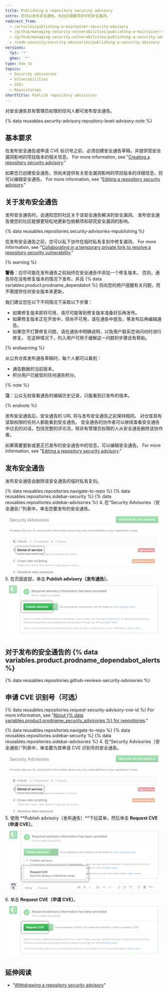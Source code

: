 ```yaml
---
title: Publishing a repository security advisory
intro: 您可以发布安全通告，向社区提醒项目中的安全漏洞。
redirect_from:
  - /articles/publishing-a-maintainer-security-advisory
  - /github/managing-security-vulnerabilities/publishing-a-maintainer-security-advisory
  - /github/managing-security-vulnerabilities/publishing-a-security-advisory
  - /code-security/security-advisories/publishing-a-security-advisory
versions:
  fpt: '*'
  ghec: '*'
type: how_to
topics:
  - Security advisories
  - Vulnerabilities
  - CVEs
  - Repositories
shortTitle: Publish repository advisories
---
```


<!--Marketing-LINK: From /features/security/software-supply-chain page "Publishing a security advisory".-->

对安全通告具有管理员权限的任何人都可发布安全通告。

{% data reusables.security-advisory.repository-level-advisory-note %}

## 基本要求

在发布安全通告或申请 CVE 标识号之前，必须创建安全通告草稿，并提供受安全漏洞影响的项目版本的相关信息。 For more information, see "[Creating a repository security advisory](/code-security/repository-security-advisories/creating-a-repository-security-advisory)."

如果您已创建安全通告，但尚未提供有关安全漏洞影响的项目版本的详细信息，则可以编辑安全通告。 For more information, see "[Editing a repository security advisory](/code-security/repository-security-advisories/editing-a-repository-security-advisory)."

## 关于发布安全通告

发布安全通告时，会通知您的社区关于该安全通告解决的安全漏洞。 发布安全通告使您的社区能够更轻松地更新包依赖项和研究安全漏洞的影响。

{% data reusables.repositories.security-advisories-republishing %}

在发布安全通告之前，您可以私下协作在临时私有复刻中修复漏洞。 For more information, see "[Collaborating in a temporary private fork to resolve a repository security vulnerability](/code-security/repository-security-advisories/collaborating-in-a-temporary-private-fork-to-resolve-a-repository-security-vulnerability)."

{% warning %}

**警告**：应尽可能在发布通告之前始终在安全通告中添加一个修复版本。 否则，通告将在没有修复版本的情况下发布，并且 {% data variables.product.prodname_dependabot %} 将向您的用户提醒有关问题，而不需提供任何安全版本来更新。

我们建议您在以下不同情况下采取以下步骤：

- 如果修复版本即将可用，请尽可能等到修复版本准备好后再发布。
- 如果修复版本正在开发中，但尚不可用，请在通告中提及，等发布后再编辑通告。
- 如果您不打算修复问题，请在通告中明确说明，以免用户联系您询问何时进行修复。 在这种情况下，列入用户可用于缓解这一问题的步骤会有帮助。

{% endwarning %}

从公共仓库发布通告草稿时，每个人都可以看到：

- 通告数据的当前版本。
- 积分用户已接受的任何通告积分。

{% note %}

**注**：公众无权查看通告的编辑历史记录，只能看到已发布的版本。

{% endnote %}

发布安全通告后，安全通告的 URL 将与发布安全通告之前保持相同。 对仓库具有读取权限的任何人都能看到安全通告。 安全通告的协作者可以继续查看安全通告中过去的对话，包括完整的评论流，除非有管理员权限的人从安全通告删除该协作者。

如果需要更新或更正已发布的安全通告中的信息，可以编辑安全通告。 For more information, see "[Editing a repository security advisory](/code-security/repository-security-advisories/editing-a-repository-security-advisory)."

## 发布安全通告

发布安全通告会删除该安全通告的临时私有复刻。

{% data reusables.repositories.navigate-to-repo %}
{% data reusables.repositories.sidebar-security %}
{% data reusables.repositories.sidebar-advisories %}
4. 在“Security Advisories（安全通告）”列表中，单击您要发布的安全通告。 ![列表中的安全通告](/assets/images/help/security/security-advisory-in-list.png)
5. 在页面底部，单击 **Publish advisory（发布通告）**。 ![发布通告按钮](/assets/images/help/security/publish-advisory-button.png)

## 对于发布的安全通告的 {% data variables.product.prodname_dependabot_alerts %}

{% data reusables.repositories.github-reviews-security-advisories %}

## 申请 CVE 识别号（可选）

{% data reusables.repositories.request-security-advisory-cve-id %} For more information, see "[About {% data variables.product.prodname_security_advisories %} for repositories](/code-security/repository-security-advisories/about-github-security-advisories-for-repositories#cve-identification-numbers)."

{% data reusables.repositories.navigate-to-repo %}
{% data reusables.repositories.sidebar-security %}
{% data reusables.repositories.sidebar-advisories %}
4. 在“Security Advisories（安全通告）”列表中，单击要为其申请 CVE 识别号的安全通告。 ![列表中的安全通告](/assets/images/help/security/security-advisory-in-list.png)
5. 使用 **Publish advisory（发布通告）**下拉菜单，然后单击 **Request CVE（申请 CVE）**。 ![下拉列表中的“申请 CVE”](/assets/images/help/security/security-advisory-drop-down-request-cve.png)
6. 单击 **Request CVE（申请 CVE）**。 ![申请 CVE 按钮](/assets/images/help/security/security-advisory-request-cve-button.png)

## 延伸阅读

- "[Withdrawing a repository security advisory](/code-security/repository-security-advisories/withdrawing-a-repository-security-advisory)"
